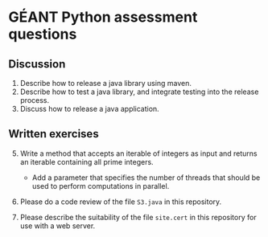 # GÉANT Python assessment questions

## Discussion

1. Describe how to release a java library using maven.
2. Describe how to test a java library, and integrate testing into the release process.
3. Discuss how to release a java application.

## Written exercises

5. Write a method that accepts an iterable of integers
   as input and returns an iterable containing all prime
   integers.
   * Add a parameter that specifies the number of threads
     that should be used to perform computations in parallel.

6. Please do a code review of the file
   `S3.java` in this repository.

7. Please describe the suitability of the file
   `site.cert` in this repository for use
   with a web server.
